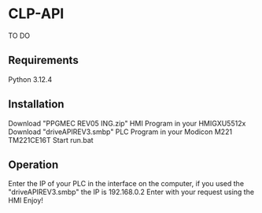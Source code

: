 # CLP-API
TO DO
## Requirements
Python 3.12.4

## Installation
Download "PPGMEC REV05 ING.zip" HMI Program in your HMIGXU5512x
Download "driveAPIREV3.smbp" PLC Program in your Modicon M221 TM221CE16T
Start run.bat

## Operation
Enter the IP of your PLC in the interface on the computer, if you used the "driveAPIREV3.smbp" the IP is 192.168.0.2
Enter with your request using the HMI
Enjoy!
